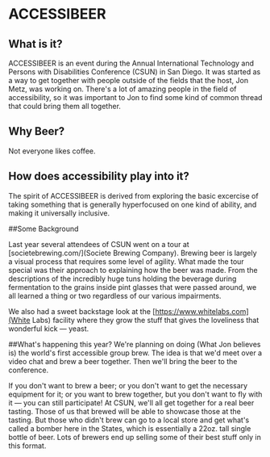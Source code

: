 # ACCESSIBEER

## What is it?
ACCESSIBEER is an event during the Annual International Technology and Persons with Disabilities Conference (CSUN) in San Diego. It was started as a way to get together with people outside of the fields that the host, Jon Metz, was working on. There's a lot of amazing people in the field of accessibility, so it was important to Jon to find some kind of common thread that could bring them all together.

## Why Beer?
Not everyone likes coffee.

## How does accessibility play into it?
The spirit of ACCESSIBEER is derived from exploring the basic excercise of taking something that is generally hyperfocused on one kind of ability, and making it universally inclusive.  

##Some Background

Last year several attendees of CSUN went on a tour at [societebrewing.com/](Societe Brewing Company). Brewing beer is largely a visual process that requires some level of agility. What made the tour special was their approach to explaining how the beer was made. From the descriptions of the incredibly huge tuns holding the beverage during fermentation to the grains inside pint glasses that were passed around, we all learned a thing or two regardless of our various impairments. 

We also had a sweet backstage look at the [https://www.whitelabs.com](White Labs) facility where they grow the stuff that gives the loveliness that wonderful kick — yeast.

##What's happening this year?
We're planning on doing (What Jon believes is) the world's first accessible group brew. The idea is that we'd meet over a video chat and brew a beer together. Then we'll bring the beer to the conference.

If you don't want to brew a beer; or you don't want to get the necessary equipment for it; or you want to brew together, but you don't want to fly with it — you can still participate! At CSUN, we'll all get together for a real beer tasting. Those of us that brewed will be able to showcase those at the tasting. But those who didn't brew can go to a local store and get what's called a bomber here in the States, which is essentially a 22oz. tall single bottle of beer. Lots of brewers end up selling some of their best stuff only in this format.
